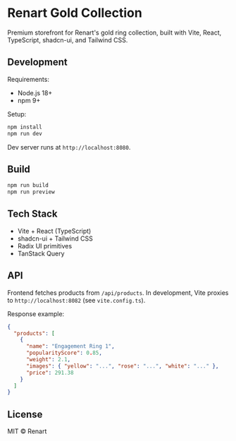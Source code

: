 # Renart Gold Collection

Premium storefront for Renart's gold ring collection, built with Vite, React, TypeScript, shadcn-ui, and Tailwind CSS.

## Development

Requirements:
- Node.js 18+
- npm 9+

Setup:
```sh
npm install
npm run dev
```
Dev server runs at `http://localhost:8080`.

## Build
```sh
npm run build
npm run preview
```

## Tech Stack
- Vite + React (TypeScript)
- shadcn-ui + Tailwind CSS
- Radix UI primitives
- TanStack Query

## API
Frontend fetches products from `/api/products`. In development, Vite proxies to `http://localhost:8082` (see `vite.config.ts`).

Response example:
```json
{
  "products": [
    {
      "name": "Engagement Ring 1",
      "popularityScore": 0.85,
      "weight": 2.1,
      "images": { "yellow": "...", "rose": "...", "white": "..." },
      "price": 291.38
    }
  ]
}
```

## License
MIT © Renart
